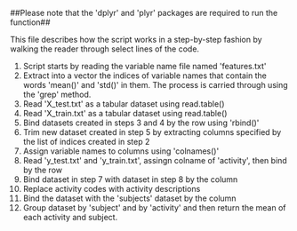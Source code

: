 ##Please note that the 'dplyr' and 'plyr' packages are required to run the function##

This file describes how the script works in a step-by-step fashion by walking the reader through select lines of the code.

1. Script starts by reading the variable name file named 'features.txt'
2. Extract into a vector the indices of variable names that contain the words 'mean()' and 'std()' in them. The process
is carried through using the 'grep' method.
3. Read 'X_test.txt' as a tabular dataset using read.table()
4. Read 'X_train.txt' as a tabular dataset using read.table()
5. Bind datasets created in steps 3 and 4 by the row using 'rbind()'
6. Trim new dataset created in step 5 by extracting columns specified by the list of indices created in step 2
7. Assign variable names to columns using 'colnames()'
8. Read 'y_test.txt' and 'y_train.txt', assingn colname of 'activity', then bind by the row
9. Bind dataset in step 7 with dataset in step 8 by the column
10. Replace activity codes with activity descriptions
11. Bind the dataset with the 'subjects' dataset by the column
12. Group dataset by 'subject' and by 'activity' and then return the mean of each activity and subject.

